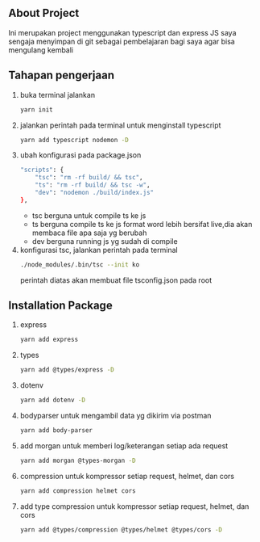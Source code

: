 ## About Project
Ini merupakan project menggunakan typescript dan express JS saya sengaja menyimpan di git sebagai pembelajaran bagi saya agar bisa mengulang kembali

## Tahapan pengerjaan
1. buka terminal jalankan
    ```sh
    yarn init
    ```
2. jalankan perintah pada terminal untuk menginstall typescript
    ```sh 
    yarn add typescript nodemon -D 
    ```
3. ubah konfigurasi pada package.json
    ```sh
    "scripts": {
        "tsc": "rm -rf build/ && tsc",
        "ts": "rm -rf build/ && tsc -w",
        "dev": "nodemon ./build/index.js"
    },
    ```
    - tsc berguna untuk compile ts ke js
    - ts berguna compile ts ke js format word lebih bersifat live,dia akan membaca file apa saja yg berubah
    - dev berguna running js yg sudah di compile
4. konfigurasi tsc, jalankan perintah pada terminal
    ```sh
    ./node_modules/.bin/tsc --init ko
    ```
    perintah diatas akan membuat file tsconfig.json pada root

## Installation Package
1.  express
    ```sh
    yarn add express
    ```
2. types
    ```sh
    yarn add @types/express -D
    ```
3. dotenv
    ```sh
    yarn add dotenv -D
    ```
4. bodyparser untuk mengambil data yg dikirim via postman
    ```sh
    yarn add body-parser    
    ```
5. add morgan untuk memberi log/keterangan setiap ada request
    ```sh
    yarn add morgan @types-morgan -D
    ```
6. compression untuk kompressor setiap request, helmet, dan cors
    ```sh
    yarn add compression helmet cors
    ```
7. add type compression untuk kompressor setiap request, helmet, dan cors
    ```sh
    yarn add @types/compression @types/helmet @types/cors -D
    ```